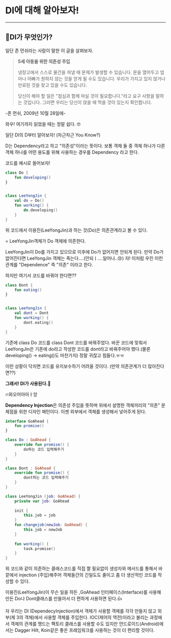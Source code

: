 # DI에 대해 알아보자!

-------------------

## 💉DI가 무엇인가?

일단 존 먼쉬라는 사람이 말한 이 글을 살펴보자.

> **5세 아동을 위한 의존성 주입**
>
> 냉장고에서 스스로 물건을 꺼낼 때 문제가 발생할 수 있습니다. 문을 열어두고 엄마나 아빠가 원하지 않는 것을 얻게 될 수도 있습니다. 우리가 가지고 있지 않거나 만료된 것을 찾고 있을 수도 있습니다.
>
> 당신이 해야 할 일은 "점심과 함께 마실 것이 필요합니다."라고 요구 사항을 말하는 것입니다. 그러면 우리는 당신이 앉을 때 먹을 것이 있는지 확인합니다.

-존 먼쉬, 2009년 10월 28일에-

와우! 여기까지 읽었을 때는 정말 쉽다. 🤓



일단 DI의 D부터 알아보자! (차근차근 You Know?) 

D는 Dependency라고 하고 "의존성"이라는 뜻이다. 보통 객체 둘 중 객체 하나가 다른 객체 하나를 어떤 용도를 위해 사용하는 경우를 Dependency 라고 한다. 

코드를 예시로 들어보자!

```kotlin
class Do {
    fun developing()
}


class LeeYongJin {
    val do = Do()
    fun working() {
        do.developing()
    }
}
```

위 코드에서 이용진(LeeYongJin)과 하는 것(Do)은 의존관계라고 볼 수 있다.

= LeeYongJin객체가 Do 객체에 의존한다.

LeeYongJin이 Do를 가지고 있으므로 이후에 Do가 없어지면 안되게 된다. 만약 Do가 없어진다면 LeeYongJin 객체는 죽는다....(안되ㅣ....일어나..😢) 자! 이처럼 우린 이런 관계를 "Dependence" 즉 "의존" 이라고 한다. 

하지만 여기서 코드를 바꿔야 한다면??

```kotlin
class Dont {
    fun eating()
}


class LeeYongJin {
    val dont = Dont
    fun working() {
        dont.eating()
    }
}
```

기존에 class Do 코드를 class Dont 코드를 바꿔주었다. 바꾼 코드에 맞춰서 LeeYongJin은 기존에 do라고 작성한 코드를 dont라고 바꿔주어야 했다.(물론 developing() -> eating()도 마찬가지) 정말 귀찮고 힘들다.ㅠㅠ 

이런 상황이 닥치면 코드를 유지보수하기 어려울 것이다. (만약 의존관계가 더 많아진다면??)

**그래서! DI가 사용된다.**🤗

🔥와오어아아ㅏ앙

**Dependency Injection**은 의존성 주입을 뜻하며 위에서 설명한 객체끼리의 "의존" 문제점을 위한 디자인 패턴이다. 이젠 외부에서 객체를 생성해서 넣어주게 된다.

```kotlin
interface GoAhead {
    fun promise()
}

class Do : GoAhead {
    override fun promise() {
       	do하는 코드 입력해주기 
    }
}

class Dont : GoAhead {
    override fun promise() {
        dont하는 코드 입력해주기
    }
}

class LeeYongJin (job: GoAhead) {
    private var job: GoAhead
    
    init {
        this.job = job
    }
   	fun changejob(newJob: GoAhead) {
        this.job = newJob
    }
    
    fun working() {
        task.promise()
    }
}
```

위 코드와 같이 의존하는 클래스코드를 직접 짤 필요없이 생성자와 메서드를 통해서 바깥에서 injection (주입)해주어 객체들간의 긴밀도도 줄이고 좀 더 생산적인 코드를 작성할 수 있다. 

이용진(LeeYongJin)이 무슨 일을 하든 ,GoAhead 인터페이스(Interface)를 사용해 만든 Do나 Dont클래스를 만들어서 더 편하게 사용하면 된다.👍

자 우리는 DI (DependecyInjection)에서 객체가 사용할 객체를 각각 만들지 않고 외부(제 3의 객체)에서 사용할 객체를 주입한다. IOC(제어의 역전)이라고 불리는 과정에서 객체의 관계를 맹드는 팩토리 클래스를 사용할 수도 있지만 안드로이드(Android)에서는 Dagger Hilt, Koin같은 좋은 프레임워크를 사용하는 것이 더 편리할 것이다.